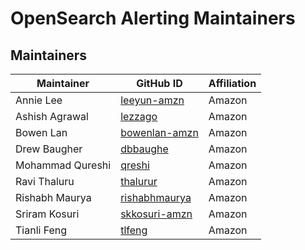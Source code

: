 # OpenSearch Alerting Maintainers

## Maintainers
| Maintainer | GitHub ID | Affiliation |
| --------------- | --------- | ----------- |
| Annie Lee | [leeyun-amzn](https://github.com/leeyun-amzn) | Amazon |
| Ashish Agrawal | [lezzago](https://github.com/lezzago) | Amazon |
| Bowen Lan | [bowenlan-amzn](https://github.com/bowenlan-amzn) | Amazon |
| Drew Baugher | [dbbaughe](https://github.com/dbbaughe) | Amazon |
| Mohammad Qureshi | [qreshi](https://github.com/qreshi) | Amazon |
| Ravi Thaluru | [thalurur](https://github.com/thalurur) | Amazon |
| Rishabh Maurya | [rishabhmaurya](https://github.com/rishabhmaurya) | Amazon | 
| Sriram Kosuri | [skkosuri-amzn](https://github.com/skkosuri-amzn) | Amazon |
| Tianli Feng | [tlfeng](https://github.com/tlfeng) | Amazon |